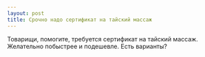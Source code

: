 ```yaml
---
layout: post 
title: Срочно надо сертификат на тайский массаж 
--- 
```

Товарищи, помогите, требуется сертификат на тайский массаж. Желательно побыстрее и подешевле. Есть варианты?